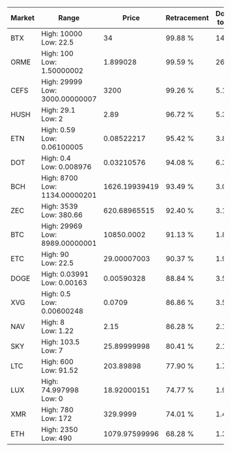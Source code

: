 | Market | Range | Price| Retracement | Doubles to 50% |
| --- | --- | --- | --- | --- |
| BTX | High: 10000<br />Low: 22.5 | 34 | 99.88 % | 147.39 |
| ORME | High: 100<br />Low: 1.50000002 | 1.899028 | 99.59 % | 26.72 |
| CEFS | High: 29999<br />Low: 3000.00000007 | 3200 | 99.26 % | 5.16 |
| HUSH | High: 29.1<br />Low: 2 | 2.89 | 96.72 % | 5.38 |
| ETN | High: 0.59<br />Low: 0.06100005 | 0.08522217 | 95.42 % | 3.82 |
| DOT | High: 0.4<br />Low: 0.008976 | 0.03210576 | 94.08 % | 6.37 |
| BCH | High: 8700<br />Low: 1134.00000201 | 1626.19939419 | 93.49 % | 3.02 |
| ZEC | High: 3539<br />Low: 380.66 | 620.68965515 | 92.40 % | 3.16 |
| BTC | High: 29969<br />Low: 8989.00000001 | 10850.0002 | 91.13 % | 1.80 |
| ETC | High: 90<br />Low: 22.5 | 29.00007003 | 90.37 % | 1.94 |
| DOGE | High: 0.03991<br />Low: 0.00163 | 0.00590328 | 88.84 % | 3.52 |
| XVG | High: 0.5<br />Low: 0.00600248 | 0.0709 | 86.86 % | 3.57 |
| NAV | High: 8<br />Low: 1.22 | 2.15 | 86.28 % | 2.14 |
| SKY | High: 103.5<br />Low: 7 | 25.89999998 | 80.41 % | 2.13 |
| LTC | High: 600<br />Low: 91.52 | 203.89898 | 77.90 % | 1.70 |
| LUX | High: 74.997998<br />Low: 0 | 18.92000151 | 74.77 % | 1.98 |
| XMR | High: 780<br />Low: 172 | 329.9999 | 74.01 % | 1.44 |
| ETH | High: 2350<br />Low: 490 | 1079.97599996 | 68.28 % | 1.31 |
